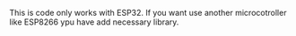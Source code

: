 This is code only works with ESP32. If you want use another microcotroller like ESP8266 ypu have add necessary library.
